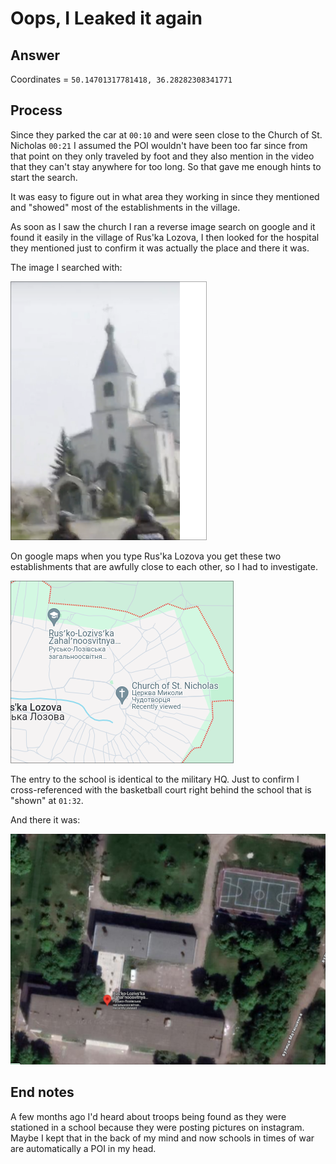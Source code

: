 # Oops, I Leaked it again

## Answer

Coordinates = `50.14701317781418, 36.28282308341771`

## Process

Since they parked the car at `00:10` and were seen close to the Church of St. Nicholas `00:21` I assumed the POI wouldn't have been too far since from that point on they only traveled by foot and they also mention in the video that they can't stay anywhere for too long. So that gave me enough hints to start the search.

It was easy to figure out in what area they working in since they mentioned and "showed" most of the establishments in the village.

As soon as I saw the church I ran a reverse image search on google and it found it easily in the village of Rus'ka Lozova, I then looked for the hospital they mentioned just to confirm it was actually the place and there it was.

The image I searched with:

![image](./assets/20240620_21h54m06s_grim.png)

On google maps when you type Rus'ka Lozova you get these two establishments that are awfully close to each other, so I had to investigate.

![image](./assets/20240620_23h20m11s_grim.png)

The entry to the school is identical to the military HQ.
Just to confirm I cross-referenced with the basketball court right behind the school that is "shown" at `01:32`.

And there it was:

![image](./assets/20240620_23h24m47s_grim.png)

## End notes

A few months ago I'd heard about troops being found as they were stationed in a school because they were posting pictures on instagram. Maybe I kept that in the back of my mind and now schools in times of war are automatically a POI in my head.
